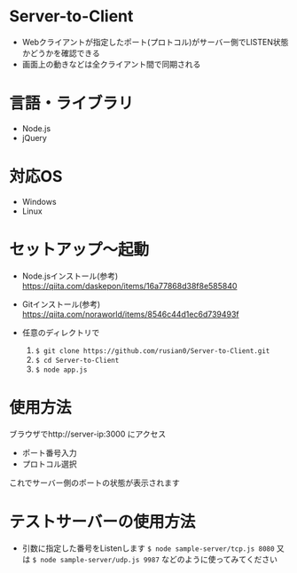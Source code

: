 # Server-to-Client
* Webクライアントが指定したポート(プロトコル)がサーバー側でLISTEN状態かどうかを確認できる
* 画面上の動きなどは全クライアント間で同期される

# 言語・ライブラリ
* Node.js
* jQuery

# 対応OS
* Windows
* Linux

# セットアップ～起動
* Node.jsインストール(参考)
 https://qiita.com/daskepon/items/16a77868d38f8e585840
 
* Gitインストール(参考)
https://qiita.com/noraworld/items/8546c44d1ec6d739493f
 
* 任意のディレクトリで
  1.  `$ git clone https://github.com/rusian0/Server-to-Client.git`
  2. `$ cd Server-to-Client`
  3. `$ node app.js`
 
# 使用方法
 ブラウザでhttp://server-ip:3000
 にアクセス
 * ポート番号入力
 * プロトコル選択
 
これでサーバー側のポートの状態が表示されます

# テストサーバーの使用方法
* 引数に指定した番号をListenします
 `$ node sample-server/tcp.js 8080` 
 又は 
  `$ node sample-server/udp.js 9987`
  などのように使ってみてください
